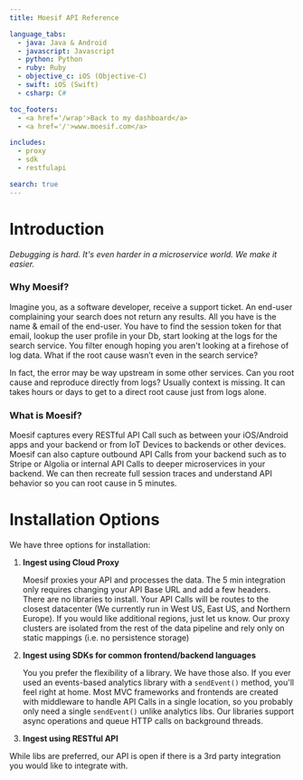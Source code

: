 ```yaml
---
title: Moesif API Reference

language_tabs:
  - java: Java & Android
  - javascript: Javascript
  - python: Python
  - ruby: Ruby
  - objective_c: iOS (Objective-C)
  - swift: iOS (Swift)
  - csharp: C#

toc_footers:
  - <a href='/wrap'>Back to my dashboard</a>
  - <a href='/'>www.moesif.com</a>

includes:
  - proxy
  - sdk
  - restfulapi

search: true
---
```


# Introduction
*Debugging is hard. It's even harder in a microservice world. We make it easier.*

### Why Moesif?
Imagine you, as a software developer, receive a support ticket. An end-user complaining your search does not return any results.
All you have is the name & email of the end-user.
You have to find the session token for that email, lookup the user profile in your Db, start looking at the logs for the search service. You filter enough hoping you aren't looking at a firehose of log data.
What if the root cause wasn’t even in the search service?

In fact, the error may be way upstream in some other services. Can you root cause and reproduce directly from logs? Usually context is missing. It can takes hours or days to get to a direct root cause just from logs alone.

### What is Moesif?
Moesif captures every RESTful API Call such as between your iOS/Android apps and your backend or from IoT Devices to backends or other devices. Moesif can also capture outbound API Calls from your backend such as to Stripe or Algolia or internal API Calls to deeper microservices in your backend. We can then recreate full session traces and understand API behavior so you can root cause in 5 minutes.


# Installation Options
We have three options for installation:

1. **Ingest using Cloud Proxy**

   Moesif proxies your API and processes the data. The 5 min integration only requires changing your API Base URL and add a few headers. There are no libraries to install.
   Your API Calls will be routes to the closest datacenter (We currently run in West US, East US, and Northern Europe). If you would like additional regions, just let us know.
   Our proxy clusters are isolated from the rest of the data pipeline and rely only on static mappings (i.e. no persistence storage)

2. **Ingest using SDKs for common frontend/backend languages**

   You you prefer the flexibility of a library. We have those also. If you ever used an events-based analytics library with a `sendEvent()` method, you'll feel right at home. Most MVC frameworks and frontends are created with middleware to handle API Calls in a single location, so you probably only need a single `sendEvent()` unlike analytics libs. Our libraries support async operations and queue HTTP calls on background threads.

3. **Ingest using RESTful API**

  While libs are preferred, our API is open if there is a 3rd party integration you would like to integrate with.
